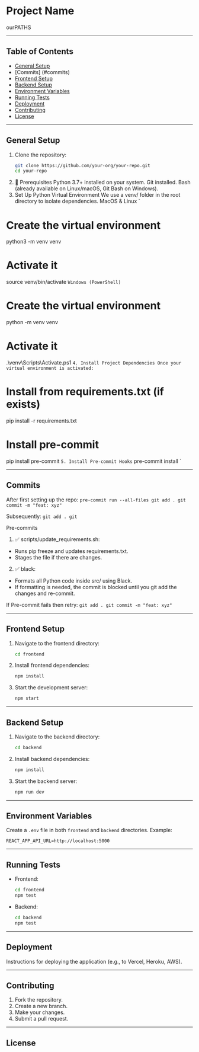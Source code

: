 # Project Name

ourPATHS

---

## Table of Contents

- [General Setup](#general-setup)
- [Commits] (#commits)
- [Frontend Setup](#frontend-setup)
- [Backend Setup](#backend-setup)
- [Environment Variables](#environment-variables)
- [Running Tests](#running-tests)
- [Deployment](#deployment)
- [Contributing](#contributing)
- [License](#license)

---

## General Setup

1. Clone the repository:
    ```bash
    git clone https://github.com/your-org/your-repo.git
    cd your-repo
    ```
2. 🧰 Prerequisites
Python 3.7+ installed on your system.
Git installed.
Bash (already available on Linux/macOS, Git Bash on Windows).
3. Set Up Python Virtual Environment
We use a venv/ folder in the root directory to isolate dependencies.
MacOS & Linux
`
# Create the virtual environment
python3 -m venv venv

# Activate it
source venv/bin/activate
`
Windows (PowerShell)
`
# Create the virtual environment
python -m venv venv

# Activate it
.\venv\Scripts\Activate.ps1
`
4. Install Project Dependencies
Once your virtual environment is activated:
`
# Install from requirements.txt (if exists)
pip install -r requirements.txt

# Install pre-commit
pip install pre-commit
`
5. Install Pre-commit Hooks
`
pre-commit install
`

---

## Commits
After first setting up the repo:
`
pre-commit run --all-files
git add .
git commit -m "feat: xyz"
`

Subsequently:
`
git add .
git
`

Pre-commits
1. ✅ scripts/update_requirements.sh:
- Runs pip freeze and updates requirements.txt.
- Stages the file if there are changes.
2. ✅ black:
- Formats all Python code inside src/ using Black.
- If formatting is needed, the commit is blocked until you git add the changes and re-commit.

If Pre-commit fails then retry:
`
git add .
git commit -m "feat: xyz"
`

---

## Frontend Setup

1. Navigate to the frontend directory:
    ```bash
    cd frontend
    ```
2. Install frontend dependencies:
    ```bash
    npm install
    ```
3. Start the development server:
    ```bash
    npm start
    ```

---

## Backend Setup

1. Navigate to the backend directory:
    ```bash
    cd backend
    ```
2. Install backend dependencies:
    ```bash
    npm install
    ```
3. Start the backend server:
    ```bash
    npm run dev
    ```

---

## Environment Variables

Create a `.env` file in both `frontend` and `backend` directories. Example:

```env
REACT_APP_API_URL=http://localhost:5000
```

---

## Running Tests

- Frontend:
  ```bash
  cd frontend
  npm test
  ```
- Backend:
  ```bash
  cd backend
  npm test
  ```

---

## Deployment

Instructions for deploying the application (e.g., to Vercel, Heroku, AWS).

---

## Contributing

1. Fork the repository.
2. Create a new branch.
3. Make your changes.
4. Submit a pull request.

---

## License
